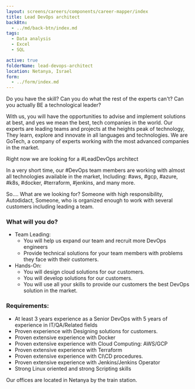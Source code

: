 ```yaml
---
layout: screens/careers/components/career-mapper/index
title: Lead DevOps architect
backBtn:
  - ../md/back-btn/index.md
tags:
  - Data analysis
  - Excel
  - SQL

active: true
folderName: lead-devops-architect
location: Netanya, Israel
form:
  - ../form/index.md
---
```


Do you have the skill?
Can you do what the rest of the experts can't?
Can you actually BE a technological leader?

With us, you will have the opportunities to advise and implement solutions at
best, and yes we mean the best, tech companies in the world.
Our experts are leading teams and projects at the heights peak of technology,
They learn, explore and innovate in all languages and technologies.
We are GoTech, a company of experts working with the most advanced companies
in the market.

Right now we are looking for a #LeadDevOps architect

In a very short time, our #DevOps team members are working with almost all
technologies available in the market,
Including: #aws, #gcp, #azure, #k8s, #docker, #terraform, #jenkins, and many more.

So…. What are we looking for?
Someone with high responsibility,
Autodidact, Someone, who is organized enough to work with several customers
including leading a team.

### What will you do?

- Team Leading:
  - You will help us expand our team and recruit more DevOps engineers
  - Provide technical solutions for your team members with problems they face with their customers.
- Hands-On:
  - You will design cloud solutions for our customers.
  - You will develop solutions for our customers.
  - You will use all your skills to provide our customers the best DevOps solution in the market.

### Requirements:

- At least 3 years experience as a Senior DevOps with 5 years of experience in IT/QA/Related fields
- Proven experience with Designing solutions for customers.
- Proven extensive experience with Docker
- Proven extensive experience with Cloud Computing: AWS/GCP
- Proven extensive experience with Terraform
- Proven extensive experience with CI\CD procedures.
- Proven extensive experience with Jenkins/Jenkins Operator
- Strong Linux oriented and strong Scripting skills

Our offices are located in Netanya by the train station.
